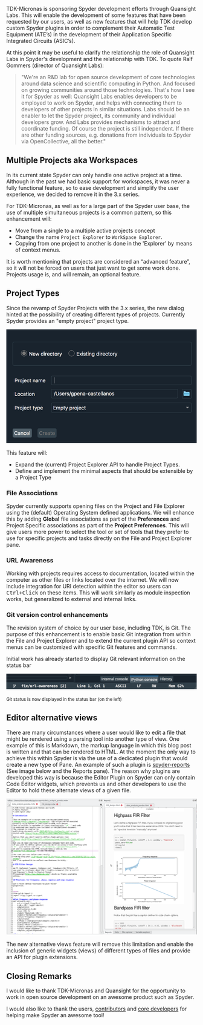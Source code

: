 <!--
.. title: TDK-Micronas partners with Quansight to sponsor Spyder
.. slug: tdk-partners-with-quansight-labs
.. date: 2019-06-02
.. tags: Spyder, Labs
.. category: 
.. link: 
.. author: Gonzalo Peña-Castellanos
.. description: 
.. type: text
-->

TDK-Micronas is sponsoring Spyder development efforts through Quansight Labs.
This will enable the development of some features that have been requested by
our users, as well as new features that will help TDK develop custom Spyder
plugins in order to complement their Automatic Test Equipment (ATE’s) in the
development of their Application Specific Integrated Circuits (ASIC’s).

At this point it may be useful to clarify the relationship the role of
Quansight Labs in Spyder's development and the relationship with TDK. To quote
Ralf Gommers (director of Quansight Labs):

>"We're an R&D lab for open source development of core technologies around data
science and scientific computing in Python. And focused on growing communities
around those technologies. That's how I see it for Spyder as well: Quansight
Labs enables developers to be employed to work on Spyder, and helps with
connecting them to developers of other projects in similar situations. Labs
should be an enabler to let the Spyder project, its community and individual
developers grow. And Labs provides mechanisms to attract and coordinate
funding. Of course the project is still independent. If there are other
funding sources, e.g. donations from individuals to Spyder via OpenCollective,
all the better."

## Multiple Projects aka Workspaces

In its current state Spyder can only handle one active project at a time.
Although in the past we had basic support for workspaces, it was never a fully
functional feature, so to ease development and simplify the user experience,
we decided to remove it in the 3.x series.

<!-- TEASER_END -->

For TDK-Micronas, as well as for a large part of the Spyder user base, the use
of multiple simultaneous projects is a common pattern, so this enhancement
will:

* Move from a single to a multiple active projects concept
* Change the name `Project Explorer` to `WorkSpace Explorer`.
* Copying from one project to another is done in the 'Explorer' by means of
  context menus.

It is worth mentioning that projects are considered an “advanced feature”,
so it will not be forced on users that just want to get some work done.
Projects usage is, and will remain, an optional feature.

## Project Types

Since the revamp of Spyder Projects with the 3.x series, the new dialog hinted
at the possibility of creating different types of projects. Currently Spyder
provides an "empty project" project type.

![Project creation](/images/spyder-project-creation.png)
 
This feature will:

* Expand the (current) Project Explorer API to handle Project Types.
* Define and implement the minimal aspects that should be extensible by a
  Project Type

### File Associations

Spyder currently supports opening files on the Project and File Explorer
using the (default) Operating System defined applications. We will enhance
this by adding **Global** file associations as part of the **Preferences**
and Project Specific associations as part of the **Project Preferences**.
This will give users more power to select the tool or set of tools that they
prefer to use for specific projects and tasks directly on the File and Project
Explorer pane.

### URL Awareness

Working with projects requires access to documentation, located within the
computer as other files or links located over the internet. We will now
include integration for URI detection within the editor so users can
<kbd>Ctrl+Click</kbd> on these items. This will work similarly as module
inspection works, but generalized to external and internal links.

### Git version control enhancements

The revision system of choice by our user base, including TDK, is Git.
The purpose of this enhancement is to enable basic Git integration from
within the File and Project Explorer and to extend the current plugin
API so context menus can be customized with specific Git features and
commands.
 
Initial work has already started to display Git relevant information
on the status bar

![Status bar git](/images/spyder-git-status.png)

<small>Git status is now displayed in the status bar (on the left)</small>

## Editor alternative views

There are many circumstances where a user would like to edit a file that might
be rendered using a parsing tool into another type of view. One example of
this is Markdown, the markup language in which this blog post is written and
that can be rendered to HTML. At the moment the only way to achieve this within
Spyder is via the use of a dedicated plugin that would create a new type of
Pane. An example of such a plugin is [spyder-reports](https://github.com/spyder-ide/spyder-reports)
(See image below and the Reports pane). The reason why plugins are developed
this way is because the Editor Plugin on Spyder can only contain Code Editor
widgets, which prevents us and other developers to use the Editor to hold
these alternate views of a given file.

![Spyder Reports](/images/spyder-reports.png)

The new alternative views feature will remove this limitation and enable the
inclusion of generic widgets (views) of different types of files and provide
an API for plugin extensions.

## Closing Remarks

I would like to thank TDK-Micronas and Quansight for the opportunity to
work in open source development on an awesome product such as Spyder.

I would also like to thank the users,
[contributors](https://github.com/spyder-ide/spyder/graphs/contributors)
and [core developers](https://github.com/orgs/spyder-ide/people) for helping
make Spyder an awesome tool!
